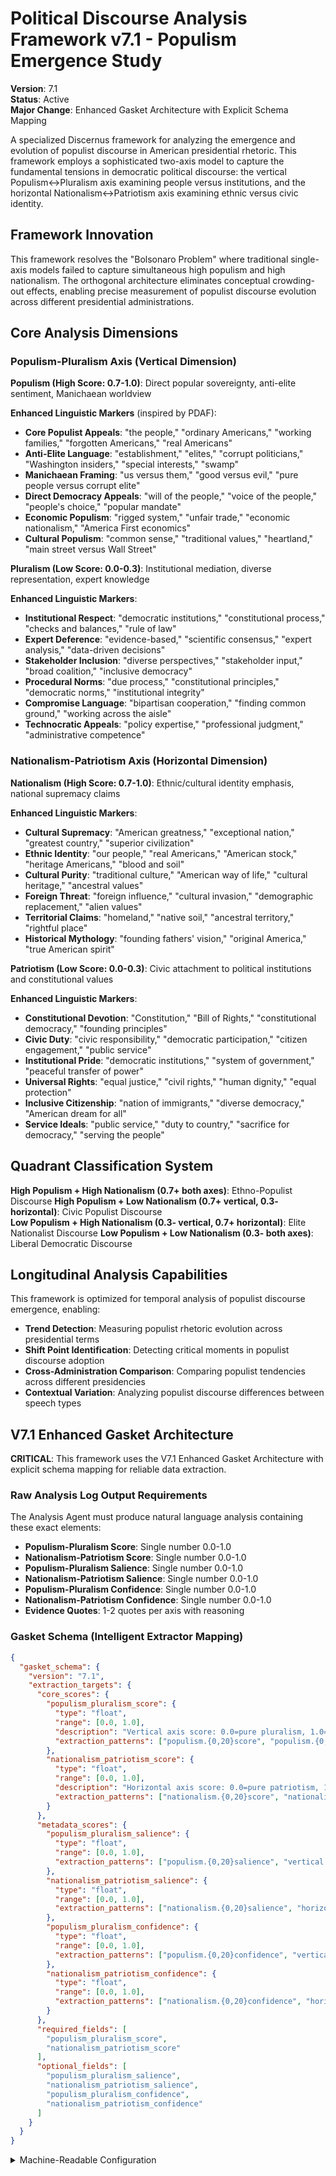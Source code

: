 # Political Discourse Analysis Framework v7.1 - Populism Emergence Study

**Version**: 7.1  
**Status**: Active  
**Major Change**: Enhanced Gasket Architecture with Explicit Schema Mapping

A specialized Discernus framework for analyzing the emergence and evolution of populist discourse in American presidential rhetoric. This framework employs a sophisticated two-axis model to capture the fundamental tensions in democratic political discourse: the vertical Populism↔Pluralism axis examining people versus institutions, and the horizontal Nationalism↔Patriotism axis examining ethnic versus civic identity.

## Framework Innovation

This framework resolves the "Bolsonaro Problem" where traditional single-axis models failed to capture simultaneous high populism and high nationalism. The orthogonal architecture eliminates conceptual crowding-out effects, enabling precise measurement of populist discourse evolution across different presidential administrations.

## Core Analysis Dimensions

### **Populism-Pluralism Axis (Vertical Dimension)**

**Populism (High Score: 0.7-1.0)**: Direct popular sovereignty, anti-elite sentiment, Manichaean worldview

**Enhanced Linguistic Markers** (inspired by PDAF):
- **Core Populist Appeals**: "the people," "ordinary Americans," "working families," "forgotten Americans," "real Americans"
- **Anti-Elite Language**: "establishment," "elites," "corrupt politicians," "Washington insiders," "special interests," "swamp"
- **Manichaean Framing**: "us versus them," "good versus evil," "pure people versus corrupt elite"
- **Direct Democracy Appeals**: "will of the people," "voice of the people," "people's choice," "popular mandate"
- **Economic Populism**: "rigged system," "unfair trade," "economic nationalism," "America First economics"
- **Cultural Populism**: "common sense," "traditional values," "heartland," "main street versus Wall Street"

**Pluralism (Low Score: 0.0-0.3)**: Institutional mediation, diverse representation, expert knowledge

**Enhanced Linguistic Markers**:
- **Institutional Respect**: "democratic institutions," "constitutional process," "checks and balances," "rule of law"
- **Expert Deference**: "evidence-based," "scientific consensus," "expert analysis," "data-driven decisions"
- **Stakeholder Inclusion**: "diverse perspectives," "stakeholder input," "broad coalition," "inclusive democracy"
- **Procedural Norms**: "due process," "constitutional principles," "democratic norms," "institutional integrity"
- **Compromise Language**: "bipartisan cooperation," "finding common ground," "working across the aisle"
- **Technocratic Appeals**: "policy expertise," "professional judgment," "administrative competence"

### **Nationalism-Patriotism Axis (Horizontal Dimension)**

**Nationalism (High Score: 0.7-1.0)**: Ethnic/cultural identity emphasis, national supremacy claims

**Enhanced Linguistic Markers**:
- **Cultural Supremacy**: "American greatness," "exceptional nation," "greatest country," "superior civilization"
- **Ethnic Identity**: "our people," "real Americans," "American stock," "heritage Americans," "blood and soil"
- **Cultural Purity**: "traditional culture," "American way of life," "cultural heritage," "ancestral values"
- **Foreign Threat**: "foreign influence," "cultural invasion," "demographic replacement," "alien values"
- **Territorial Claims**: "homeland," "native soil," "ancestral territory," "rightful place"
- **Historical Mythology**: "founding fathers' vision," "original America," "true American spirit"

**Patriotism (Low Score: 0.0-0.3)**: Civic attachment to political institutions and constitutional values

**Enhanced Linguistic Markers**:
- **Constitutional Devotion**: "Constitution," "Bill of Rights," "constitutional democracy," "founding principles"
- **Civic Duty**: "civic responsibility," "democratic participation," "citizen engagement," "public service"
- **Institutional Pride**: "democratic institutions," "system of government," "peaceful transfer of power"
- **Universal Rights**: "equal justice," "civil rights," "human dignity," "equal protection"
- **Inclusive Citizenship**: "nation of immigrants," "diverse democracy," "American dream for all"
- **Service Ideals**: "public service," "duty to country," "sacrifice for democracy," "serving the people"

## Quadrant Classification System

**High Populism + High Nationalism (0.7+ both axes)**: Ethno-Populist Discourse
**High Populism + Low Nationalism (0.7+ vertical, 0.3- horizontal)**: Civic Populist Discourse  
**Low Populism + High Nationalism (0.3- vertical, 0.7+ horizontal)**: Elite Nationalist Discourse
**Low Populism + Low Nationalism (0.3- both axes)**: Liberal Democratic Discourse

## Longitudinal Analysis Capabilities

This framework is optimized for temporal analysis of populist discourse emergence, enabling:
- **Trend Detection**: Measuring populist rhetoric evolution across presidential terms
- **Shift Point Identification**: Detecting critical moments in populist discourse adoption
- **Cross-Administration Comparison**: Comparing populist tendencies across different presidencies
- **Contextual Variation**: Analyzing populist discourse differences between speech types

## V7.1 Enhanced Gasket Architecture

**CRITICAL**: This framework uses the V7.1 Enhanced Gasket Architecture with explicit schema mapping for reliable data extraction.

### Raw Analysis Log Output Requirements
The Analysis Agent must produce natural language analysis containing these exact elements:
- **Populism-Pluralism Score**: Single number 0.0-1.0 
- **Nationalism-Patriotism Score**: Single number 0.0-1.0
- **Populism-Pluralism Salience**: Single number 0.0-1.0
- **Nationalism-Patriotism Salience**: Single number 0.0-1.0
- **Populism-Pluralism Confidence**: Single number 0.0-1.0
- **Nationalism-Patriotism Confidence**: Single number 0.0-1.0
- **Evidence Quotes**: 1-2 quotes per axis with reasoning

### Gasket Schema (Intelligent Extractor Mapping)
```json
{
  "gasket_schema": {
    "version": "7.1",
    "extraction_targets": {
      "core_scores": {
        "populism_pluralism_score": {
          "type": "float",
          "range": [0.0, 1.0],
          "description": "Vertical axis score: 0.0=pure pluralism, 1.0=pure populism",
          "extraction_patterns": ["populism.{0,20}score", "populism.{0,20}pluralism.{0,20}score", "vertical.{0,20}axis.{0,20}score"]
        },
        "nationalism_patriotism_score": {
          "type": "float", 
          "range": [0.0, 1.0],
          "description": "Horizontal axis score: 0.0=pure patriotism, 1.0=pure nationalism",
          "extraction_patterns": ["nationalism.{0,20}score", "nationalism.{0,20}patriotism.{0,20}score", "horizontal.{0,20}axis.{0,20}score"]
        }
      },
      "metadata_scores": {
        "populism_pluralism_salience": {
          "type": "float",
          "range": [0.0, 1.0],
          "extraction_patterns": ["populism.{0,20}salience", "vertical.{0,20}salience"]
        },
        "nationalism_patriotism_salience": {
          "type": "float",
          "range": [0.0, 1.0], 
          "extraction_patterns": ["nationalism.{0,20}salience", "horizontal.{0,20}salience"]
        },
        "populism_pluralism_confidence": {
          "type": "float",
          "range": [0.0, 1.0],
          "extraction_patterns": ["populism.{0,20}confidence", "vertical.{0,20}confidence"]
        },
        "nationalism_patriotism_confidence": {
          "type": "float",
          "range": [0.0, 1.0],
          "extraction_patterns": ["nationalism.{0,20}confidence", "horizontal.{0,20}confidence"]
        }
      },
      "required_fields": [
        "populism_pluralism_score",
        "nationalism_patriotism_score"
      ],
      "optional_fields": [
        "populism_pluralism_salience",
        "nationalism_patriotism_salience", 
        "populism_pluralism_confidence",
        "nationalism_patriotism_confidence"
      ]
    }
  }
}
```

<details><summary>Machine-Readable Configuration</summary>

```json
{
  "name": "political_discourse_populism_v7_1",
  "version": "v7.1",
  "display_name": "Political Discourse Analysis Framework v7.1 - Populism Emergence Study",
  "analysis_variants": {
    "default": {
      "description": "Complete two-axis populism-pluralism analysis with enhanced gasket architecture.",
      "analysis_prompt": "You are an expert analyst of political discourse with deep knowledge of populist rhetoric, democratic theory, and American political communication. Your task is to analyze the text using the Political Discourse Analysis Framework v7.1, which measures populist discourse emergence through two orthogonal axes.\n\nANALYZE THE POPULISM-PLURALISM AXIS (vertical): Score from 0.0 (pure pluralism) to 1.0 (pure populism). Look for populist markers: 'the people,' 'ordinary Americans,' 'establishment,' 'elites,' 'corrupt politicians,' 'us versus them,' 'will of the people,' 'rigged system,' 'common sense,' 'heartland.' Look for pluralist markers: 'democratic institutions,' 'evidence-based,' 'diverse perspectives,' 'expert analysis,' 'bipartisan cooperation,' 'constitutional process.'\n\nANALYZE THE NATIONALISM-PATRIOTISM AXIS (horizontal): Score from 0.0 (pure patriotism) to 1.0 (pure nationalism). Look for nationalist markers: 'American greatness,' 'our people,' 'real Americans,' 'traditional culture,' 'foreign influence,' 'cultural heritage,' 'exceptional nation.' Look for patriotic markers: 'Constitution,' 'Bill of Rights,' 'civic responsibility,' 'equal justice,' 'nation of immigrants,' 'democratic institutions.'\n\nCRITICAL OUTPUT REQUIREMENTS:\nYour analysis must include these exact phrases and scores:\n- Populism-Pluralism Score: [0.0-1.0 number]\n- Nationalism-Patriotism Score: [0.0-1.0 number] \n- Populism-Pluralism Salience: [0.0-1.0 number]\n- Nationalism-Patriotism Salience: [0.0-1.0 number]\n- Populism-Pluralism Confidence: [0.0-1.0 number]\n- Nationalism-Patriotism Confidence: [0.0-1.0 number]\n\nProvide 1-2 strongest quotes as evidence for each axis. Write in natural language analysis format - NO JSON structure. The Intelligent Extractor will parse your natural language output."
    },
    "longitudinal_analysis": {
      "description": "Specialized analysis for temporal populism evolution studies across presidential administrations.",
      "analysis_prompt": "You are conducting longitudinal analysis of populist discourse evolution in American presidential rhetoric using Framework v7.1. Focus on temporal indicators of populist emergence, institutional critique patterns, and anti-elite sentiment development.\n\nCRITICAL OUTPUT REQUIREMENTS:\nYour analysis must include these exact phrases and scores:\n- Populism-Pluralism Score: [0.0-1.0 number]\n- Nationalism-Patriotism Score: [0.0-1.0 number] \n- Populism-Pluralism Salience: [0.0-1.0 number]\n- Nationalism-Patriotism Salience: [0.0-1.0 number]\n- Populism-Pluralism Confidence: [0.0-1.0 number]\n- Nationalism-Patriotism Confidence: [0.0-1.0 number]\n\nScore both axes with attention to historical context and populist discourse evolution. Provide evidence that demonstrates populist rhetoric development or institutional democratic language. Write in natural language - the Intelligent Extractor will parse your output."
    }
  },
  "dimension_groups": {
    "vertical_axis": ["populism_indicators", "pluralism_indicators"],
    "horizontal_axis": ["nationalism_indicators", "patriotism_indicators"],
    "populist_discourse_markers": ["anti_elite_sentiment", "people_versus_establishment", "manichaean_framing"],
    "democratic_discourse_markers": ["institutional_respect", "pluralist_inclusion", "constitutional_reverence"]
  },
  "calculation_spec": {
    "populism_pluralism_score": "Vertical axis score measuring populist versus pluralist discourse (0.0 = pure pluralism, 1.0 = pure populism)",
    "nationalism_patriotism_score": "Horizontal axis score measuring nationalist versus patriotic discourse (0.0 = pure patriotism, 1.0 = pure nationalism)",
    "populist_intensity_index": "Combined measure of populist discourse strength: (populism_pluralism_score * 0.7) + (nationalism_patriotism_score * 0.3)",
    "democratic_institutionalism_index": "Combined measure of democratic institutional respect: ((1 - populism_pluralism_score) * 0.7) + ((1 - nationalism_patriotism_score) * 0.3)",
    "quadrant_classification": "Four-quadrant typology based on axis intersection thresholds"
  },
  "gasket_schema": {
    "version": "7.1",
    "extraction_method": "intelligent_extractor",
    "target_keys": [
      "populism_pluralism_score",
      "nationalism_patriotism_score", 
      "populism_pluralism_salience",
      "nationalism_patriotism_salience",
      "populism_pluralism_confidence", 
      "nationalism_patriotism_confidence"
    ],
    "extraction_patterns": {
      "populism_pluralism_score": ["populism.{0,20}pluralism.{0,20}score", "populism.{0,20}score", "vertical.{0,20}axis.{0,20}score"],
      "nationalism_patriotism_score": ["nationalism.{0,20}patriotism.{0,20}score", "nationalism.{0,20}score", "horizontal.{0,20}axis.{0,20}score"],
      "populism_pluralism_salience": ["populism.{0,20}pluralism.{0,20}salience", "populism.{0,20}salience", "vertical.{0,20}salience"],
      "nationalism_patriotism_salience": ["nationalism.{0,20}patriotism.{0,20}salience", "nationalism.{0,20}salience", "horizontal.{0,20}salience"],
      "populism_pluralism_confidence": ["populism.{0,20}pluralism.{0,20}confidence", "populism.{0,20}confidence", "vertical.{0,20}confidence"],
      "nationalism_patriotism_confidence": ["nationalism.{0,20}patriotism.{0,20}confidence", "nationalism.{0,20}confidence", "horizontal.{0,20}confidence"]
    },
    "validation_rules": {
      "required_fields": ["populism_pluralism_score", "nationalism_patriotism_score"],
      "score_ranges": {"min": 0.0, "max": 1.0},
      "fallback_strategy": "use_default_values"
    }
  },
  "raw_analysis_log_format": {
    "description": "Raw analysis log containing axis scores, evidence, and reasoning without structured JSON",
    "content": "Free-form text with political discourse analysis including scores, evidence quotes, and qualitative reasoning",
    "required_output_format": "Natural language analysis containing exact score phrases for Intelligent Extractor parsing"
  },
  "reliability_rubric": {
    "cronbachs_alpha": {
      "excellent": [0.80, 1.0],
      "good": [0.70, 0.79],
      "acceptable": [0.60, 0.69],
      "poor": [0.0, 0.59]
    },
    "notes": "Defines quality thresholds for framework reliability in longitudinal populism studies."
  },
  "output_contract": {
    "schema": {
      "worldview": "string",
      "scores": "object",
      "evidence": "object", 
      "reasoning": "object",
      "axis_analysis": "object",
      "quadrant_classification": "string"
    },
    "structured_data_requirements": {
      "scores": {
        "description": "Nested object containing ONLY raw axis scores (NO calculated metrics)",
        "structure": {
          "dimensions": {
            "populism_pluralism_axis": {
              "score": "number (0.0-1.0)",
              "salience": "number (0.0-1.0)",
              "confidence": "number (0.0-1.0)"
            },
            "nationalism_patriotism_axis": {
              "score": "number (0.0-1.0)",
              "salience": "number (0.0-1.0)",
              "confidence": "number (0.0-1.0)"
            }
          },
          "metadata": {
            "total_dimensions": "number",
            "analysis_completeness": "number (0.0-1.0)"
          }
        }
      },
      "evidence": {
        "description": "Nested object containing structured evidence data for populism discourse analysis",
        "structure": {
          "by_dimension": {
            "populism_pluralism_axis": [
              {
                "quote_id": "string",
                "quote_text": "string", 
                "confidence": "number (0.0-1.0)",
                "context_type": "string",
                "discourse_marker_type": "string"
              }
            ],
            "nationalism_patriotism_axis": [
              {
                "quote_id": "string",
                "quote_text": "string", 
                "confidence": "number (0.0-1.0)",
                "context_type": "string",
                "discourse_marker_type": "string"
              }
            ]
          },
          "metadata": {
            "total_quotes": "number",
            "average_confidence": "number"
          }
        }
      }
    },
    "instructions": "IMPORTANT: Your response MUST be a single, valid JSON object containing all required fields with the nested structures specified above. Score the populism_pluralism_axis from 0.0 (pure pluralism) to 1.0 (pure populism). Score the nationalism_patriotism_axis from 0.0 (pure patriotism) to 1.0 (pure nationalism). Include salience and confidence for each axis. Provide 1-2 strongest quotes as evidence for each axis with discourse marker classification. DO NOT perform any mathematical calculations or compute derived metrics - provide ONLY raw axis scores, salience, confidence, and evidence."
  }
}
```

</details> 
